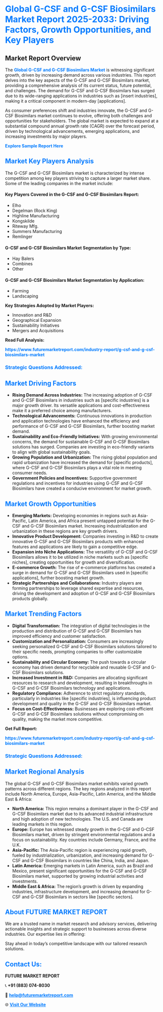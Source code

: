 <h1 style="color: #007BFF;">Global G-CSF and G-CSF Biosimilars Market Report 2025-2033: Driving Factors, Growth Opportunities, and Key Players</h1>

<section id="overview">
<h2>Market Report Overview</h2>
<p>The <a href="https://www.futuremarketreport.com/industry-report/g-csf-and-g-csf-biosimilars-market" style="color: #007BFF; text-decoration: none;"><strong>Global G-CSF and G-CSF Biosimilars Market</strong></a> is witnessing significant growth, driven by increasing demand across various industries. This report delves into the key aspects of the G-CSF and G-CSF Biosimilars market, providing a comprehensive analysis of its current status, future potential, and challenges. The demand for G-CSF and G-CSF Biosimilars has surged due to its wide-ranging applications in industries such as [insert industries], making it a critical component in modern-day [applications].</p>
<p>As consumer preferences shift and industries innovate, the G-CSF and G-CSF Biosimilars market continues to evolve, offering both challenges and opportunities for stakeholders. The global market is expected to expand at a substantial compound annual growth rate (CAGR) over the forecast period, driven by technological advancements, emerging applications, and increasing investments by major players.</p>
</section>

<section id="overview">
<p><a href="https://www.futuremarketreport.com/request-sample/reportId=33898" style="color: #007BFF; text-decoration: none;"><strong>Explore Sample Report Here</strong></a></p>
</section>

<section id="key-players">
<h2 style="color: #007BFF;">Market Key Players Analysis</h2>
<p>The G-CSF and G-CSF Biosimilars market is characterized by intense competition among key players striving to capture a larger market share. Some of the leading companies in the market include:</p>
<h4>Key Players Covered in the G-CSF and G-CSF Biosimilars Report:</h4>
<ul><li>Elho</li><li>Degelman (Rock King)</li><li>Highline Manufacturing</li><li>Kongskilde</li><li>Riteway Mfg.</li><li>Summers Manufacturing</li><li>Remlinger</li></ul>
<h4>G-CSF and G-CSF Biosimilars Market Segmentation by Type:</h4>
<ul><li>Hay Balers</li><li>Combines</li><li>Other</li></ul>

<h4>G-CSF and G-CSF Biosimilars Market Segmentation by Application:</h4>
<ul><li>Farming</li><li>Landscaping</li></ul>
<p><strong>Key Strategies Adopted by Market Players:</strong></p>
<ul>
<li>Innovation and R&D</li>
<li>Geographical Expansion</li>
<li>Sustainability Initiatives</li>
<li>Mergers and Acquisitions</li>
</ul>
</section>

<section>
<p><strong>Read Full Analysis: </strong></p><a href="https://www.futuremarketreport.com/industry-report/g-csf-and-g-csf-biosimilars-market" style="color: #007BFF; text-decoration: none;"><strong>https://www.futuremarketreport.com/industry-report/g-csf-and-g-csf-biosimilars-market</strong></a>
<h3 style="color: #007BFF;">Strategic Questions Addressed:</h3>
</section>

<section id="driving-factors">
<h2 style="color: #007BFF;">Market Driving Factors</h2>
<ul>
<li><strong>Rising Demand Across Industries:</strong> The increasing adoption of G-CSF and G-CSF Biosimilars in industries such as [specific industries] is a major growth driver. Its versatile applications and cost-effectiveness make it a preferred choice among manufacturers.</li>
<li><strong>Technological Advancements:</strong> Continuous innovations in production and application technologies have enhanced the efficiency and performance of G-CSF and G-CSF Biosimilars, further boosting market demand.</li>
<li><strong>Sustainability and Eco-Friendly Initiatives:</strong> With growing environmental concerns, the demand for sustainable G-CSF and G-CSF Biosimilars solutions has surged. Companies are investing in eco-friendly variants to align with global sustainability goals.</li>
<li><strong>Growing Population and Urbanization:</strong> The rising global population and rapid urbanization have increased the demand for [specific products], where G-CSF and G-CSF Biosimilars plays a vital role in meeting consumer needs.</li>
<li><strong>Government Policies and Incentives:</strong> Supportive government regulations and incentives for industries using G-CSF and G-CSF Biosimilars have created a conducive environment for market growth.</li>
</ul>
</section>

<section id="growth-opportunities">
<h2 style="color: #007BFF;">Market Growth Opportunities</h2>
<ul>
<li><strong>Emerging Markets:</strong> Developing economies in regions such as Asia-Pacific, Latin America, and Africa present untapped potential for the G-CSF and G-CSF Biosimilars market. Increasing industrialization and urbanization in these regions are key growth drivers.</li>
<li><strong>Innovative Product Development:</strong> Companies investing in R&D to create innovative G-CSF and G-CSF Biosimilars products with enhanced features and applications are likely to gain a competitive edge.</li>
<li><strong>Expansion into Niche Applications:</strong> The versatility of G-CSF and G-CSF Biosimilars allows it to be utilized in niche markets such as [specific niches], creating opportunities for growth and diversification.</li>
<li><strong>E-commerce Growth:</strong> The rise of e-commerce platforms has created a surge in demand for G-CSF and G-CSF Biosimilars used in [specific applications], further boosting market growth.</li>
<li><strong>Strategic Partnerships and Collaborations:</strong> Industry players are forming partnerships to leverage shared expertise and resources, driving the development and adoption of G-CSF and G-CSF Biosimilars products globally.</li>
</ul>
</section>

<section id="trending-factors">
<h2 style="color: #007BFF;">Market Trending Factors</h2>
<ul>
<li><strong>Digital Transformation:</strong> The integration of digital technologies in the production and distribution of G-CSF and G-CSF Biosimilars has improved efficiency and customer satisfaction.</li>
<li><strong>Customization and Personalization:</strong> Consumers are increasingly seeking personalized G-CSF and G-CSF Biosimilars solutions tailored to their specific needs, prompting companies to offer customizable options.</li>
<li><strong>Sustainability and Circular Economy:</strong> The push towards a circular economy has driven demand for recyclable and reusable G-CSF and G-CSF Biosimilars solutions.</li>
<li><strong>Increased Investment in R&D:</strong> Companies are allocating significant resources to research and development, resulting in breakthroughs in G-CSF and G-CSF Biosimilars technology and applications.</li>
<li><strong>Regulatory Compliance:</strong> Adherence to strict regulatory standards, particularly in industries like [specific industries], is influencing product development and quality in the G-CSF and G-CSF Biosimilars market.</li>
<li><strong>Focus on Cost-Effectiveness:</strong> Businesses are exploring cost-efficient G-CSF and G-CSF Biosimilars solutions without compromising on quality, making the market more competitive.</li>
</ul>
</section>

<section>
<p><strong>Get Full Report: </strong></p><a href="https://www.futuremarketreport.com/industry-report/g-csf-and-g-csf-biosimilars-market" style="color: #007BFF; text-decoration: none;"><strong>https://www.futuremarketreport.com/industry-report/g-csf-and-g-csf-biosimilars-market</strong></a>
<h3 style="color: #007BFF;">Strategic Questions Addressed:</h3>
</section>


<section id="regional-analysis">
<h2 style="color: #007BFF;">Market Regional Analysis</h2>
<p>The global G-CSF and G-CSF Biosimilars market exhibits varied growth patterns across different regions. The key regions analyzed in this report include North America, Europe, Asia-Pacific, Latin America, and the Middle East & Africa:</p>
<ul>
<li><strong>North America:</strong> This region remains a dominant player in the G-CSF and G-CSF Biosimilars market due to its advanced industrial infrastructure and high adoption of new technologies. The U.S. and Canada are leading markets in this region.</li>
<li><strong>Europe:</strong> Europe has witnessed steady growth in the G-CSF and G-CSF Biosimilars market, driven by stringent environmental regulations and a focus on sustainability. Key countries include Germany, France, and the U.K.</li>
<li><strong>Asia-Pacific:</strong> The Asia-Pacific region is experiencing rapid growth, fueled by industrialization, urbanization, and increasing demand for G-CSF and G-CSF Biosimilars in countries like China, India, and Japan.</li>
<li><strong>Latin America:</strong> Emerging markets in Latin America, such as Brazil and Mexico, present significant opportunities for the G-CSF and G-CSF Biosimilars market, supported by growing industrial activities and investments.</li>
<li><strong>Middle East & Africa:</strong> The region’s growth is driven by expanding industries, infrastructure development, and increasing demand for G-CSF and G-CSF Biosimilars in sectors like [specific sectors].</li>
</ul>
</section>

<footer>
<h2 style="color: #007BFF;">About FUTURE MARKET REPORT</h2>
<p>We are a trusted name in market research and advisory services, delivering actionable insights and strategic support to businesses across diverse industries. Our expertise lies in offering:</p>

<p>Stay ahead in today’s competitive landscape with our tailored research solutions.</p>

<h2 style="color: #007BFF;">Contact Us:</h2>
<p><strong>FUTURE MARKET REPORT</strong></p>
<p>📞 <strong>+91 (883) 074-8030</strong></p>
<p>📧 <strong><a href="mailto:help@futuremarketreport.com" style="color: #007BFF;">help@futuremarketreport.com</a></strong></p>
<p>🌐 <strong><a href="https://www.futuremarketreport.com/" style="color: #007BFF;">Visit Our Website</a></strong></p>
</footer>